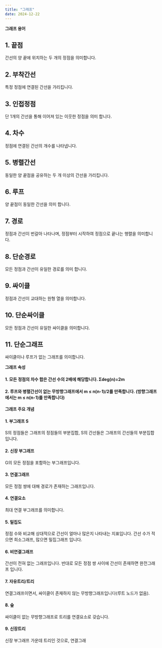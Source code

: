 ```yaml
---
title: "그래프"
date: 2024-12-22
---
```


**그래프 용어**

## **1. 끝점**
간선의 양 끝에 위치하는 두 개의 정점을 의미합니다.

## **2. 부착간선**
특정 정점에 연결된 간선을 가리킵니다.

## **3. 인접정점**
단 1개의 간선을 통해 이어져 있는 이웃한 정점을 의미 합니다.

## **4. 차수**
정점에 연결된 간선의 개수를 나타냅니다.

## **5. 병렬간선**
동일한 양 끝점을 공유하는 두 개 이상의 간선을 가리킵니다.

## **6. 루프**
양 끝점이 동일한 간선을 의미 합니다.

## **7. 경로**
정점과 간선이 번갈아 나타나며, 정점부터 시작하여 정점으로 끝나는 행렬을 의미합니다.

## **8. 단순경로**
모든 정점과 간선이 유일한 경로를 의미 합니다.

## **9. 싸이클**
정점과 간선이 교대하는 원형 열을 의미합니다.

## **10. 단순싸이클**
모든 정점과 간선이 유일한 싸이클을 의미합니다.

## **11. 단순그래프**
싸이클이나 루프가 없는 그래프를 의미합니다.

**그래프 속성**

#### **1. 모든 정점의 차수 합은 간선 수의 2배에 해당합니다.** Σdeg(n)=2m
#### **2. 루프와 병렬간선이 없는 무방향그래프에서 m ≤ n(n-1)/2를 만족합니다.** (방향그래프에서는 m ≤ n(n-1)를 만족합니다)

**그래프 주요 개념**

#### **1. 부그래프 S**
S의 정점들은 그래프의 정점들의 부분집합, S의 간선들은 그래프의 간선들의 부분집합입니다.

#### **2. 신장 부그래프**
G의 모든 정점을 포함하는 부그래프입니다.

#### **3. 연결그래프**
모든 정점 쌍에 대해 경로가 존재하는 그래프입니다.

#### **4. 연결요소**
최대 연결 부그래프를 의미합니다.

#### **5. 밀집도**
정점 수와 비교해 상대적으로 간선이 얼마나 많은지 나타내는 지표입니다. 간선 수가 적으면 희소그래프, 많으면 밀집그래프 입니다.

#### **6. 비연결그래프**
간선이 전혀 없는 그래프입니다. 반대로 모든 정점 쌍 사이에 간선이 존재하면 완전그래프 입니다.

#### **7. 자유트리/트리**
연결그래프이면서, 싸이클이 존재하지 않는 무방향그래프입니다(루트 노드가 없음).

#### **8. 숲** 
싸이클이 없는 무방향그래프로 트리를 연결요소로 갖습니다.

#### **9. 신장트리**
신장 부그래프 가운데 트리인 것으로, 연결그래
